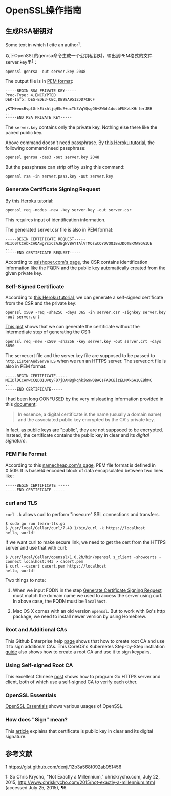 # OpenSSL操作指南

## 生成RSA秘钥对

Some text in which I cite an author<sup>[1](#fn1)</sup>.

以下OpenSSL的genrsa命令生成一个公钥私钥对，输出到PEM格式的文件server.key里<sup>[1](#gist)</sup>：


```
openssl genrsa -out server.key 2048
```

The output file is in [PEM format](#pem-file-format):

```
-----BEGIN RSA PRIVATE KEY-----
Proc-Type: 4,ENCRYPTED
DEK-Info: DES-EDE3-CBC,DB98A9512DD7CBCF

yKTM+eoxBvptGrkEixhljqHSuE+ucTh3VqYQsgO6+8Wbh1docbFUKzLKHrferJBH
...
-----END RSA PRIVATE KEY-----
```

The `server.key` contains only the private key. Nothing else there
like the paired public key.

Above command doesn't need passphrase.  By
[this Heroku tutorial](https://devcenter.heroku.com/articles/ssl-endpoint#acquire-ssl-certificate),
the following command need passphrase:

```
openssl genrsa -des3 -out server.key 2048
```

But the passphrase can strip off by using this command:

```
openssl rsa -in server.pass.key -out server.key
```

### Generate Certificate Signing Request

By [this Heroku tutorial](https://devcenter.heroku.com/articles/ssl-certificate-self):

```
openssl req -nodes -new -key server.key -out server.csr
```

This requires input of identification information.

The generated server.csr file is also in PEM format:

```
-----BEGIN CERTIFICATE REQUEST-----
MIIC0TCCAbkCAQAwgYsxCzAJBgNVBAYTAlVTMQswCQYDVQQIEwJDQTERMA8GA1UE
...
-----END CERTIFICATE REQUEST-----
```

According to
[sslshoper.com's page](https://www.sslshopper.com/what-is-a-csr-certificate-signing-request.html),
the CSR contains identification information like the FQDN and the
public key automatically created from the given private key.


### Self-Signed Certificate

According to
[this Heroku tutorial](https://devcenter.heroku.com/articles/ssl-certificate-self),
we can generate a self-signed certificate from the CSR and the private
key:

```
openssl x509 -req -sha256 -days 365 -in server.csr -signkey server.key -out server.crt
```

[This gist](https://gist.github.com/denji/12b3a568f092ab951456) shows
that we can generate the certificate without the intermediate step of
generating the CSR:

```
openssl req -new -x509 -sha256 -key server.key -out server.crt -days 3650
```

The server.crt file and the server.key file are supposed to be passed
to `http.ListenAndServeTLS` when we run an HTTPS server.  The
server.crt file is also in PEM format:

```
-----BEGIN CERTIFICATE-----
MIIDlDCCAnwCCQDQ1UvQyFD7jDANBgkqhkiG9w0BAQsFADCBizELMAkGA1UEBhMC
...
-----END CERTIFICATE-----
```

I had been long CONFUSED by the very misleading information provided in this 
[document](http://www.techradar.com/us/news/software/how-ssl-and-tls-works-1047412):

> In essence, a digital certificate is the name (usually a domain
> name) and the associated public key encrypted by the CA's private
> key.

In fact, as public keys are "public", they are not suppsoed to be
encrypted.  Instead, the certificate contains the public key in clear
and its *digital signature*.


### PEM File Format

According to this
[namecheap.com's page](https://www.namecheap.com/support/knowledgebase/article.aspx/9474/69/how-do-i-create-a-pem-file-from-the-certificates-i-received-from-you),
PEM file format is defined in X.509.  It is base64 encoded block of
data encapsulated between two lines like:

```
-----BEGIN CERTIFICATE ----- 
-----END CERTIFICATE -----
```

### curl and TLS

`curl -k` allows curl to perform "insecure" SSL connections and transfers.

```
$ sudo go run learn-tls.go
$ /usr/local/Cellar/curl/7.49.1/bin/curl -k https://localhost
hello, world!
```

If we want curl to make secure link, we need to get the cert from the
HTTPS server and use that with curl:

```
$ /usr/local/Cellar/openssl/1.0.2h/bin/openssl s_client -showcerts -connect localhost:443 > cacert.pem
$ curl --cacert cacert.pem https://localhost
hello, world!
```

Two things to note:

1. When we input FQDN in the step
   [Generate Certificate Signing Request](#generate-certificate-signing-request)
   must match the domain name we used to access the server using curl.
   In above case, the FQDN must be `localhost`.

1. Mac OS X comes with an old version `openssl`.  But to work with
   Go's http package, we need to install newer version by using
   Homebrew.


### Root and Additional CAs

This Github Enterprise help
[page](https://help.github.com/enterprise/11.10.340/admin/articles/using-self-signed-ssl-certificates/)
shows that how to create root CA and use it to sign additional CAs.
This CoreOS's Kubernetes Step-by-Step instllation
[guide](https://coreos.com/kubernetes/docs/latest/openssl.html) also
shows how to create a root CA and use it to sign keypairs.


### Using Self-signed Root CA

This excellect Chinese
[post](http://tonybai.com/2015/04/30/go-and-https/) shows how to
program Go HTTPS server and client, both of which use a self-signed CA
to verify each other.

### OpenSSL Essentials

[OpenSSL Essentials](https://www.digitalocean.com/community/tutorials/openssl-essentials-working-with-ssl-certificates-private-keys-and-csrs)
shows various usages of OpenSSL.


### How does "Sign" mean?

This
[article](http://commandlinefanatic.com/cgi-bin/showarticle.cgi?article=art012)
explains that certificate is public key in clear and its digital
signature.

## 参考文献

<a name=gist>1</a> https://gist.github.com/denji/12b3a568f092ab951456

<a name=fn1>1</a>: So Chris Krycho, "Not Exactly a Millennium," chriskrycho.com, July 22,
    2015, http://www.chriskrycho.com/2015/not-exactly-a-millennium.html
    (accessed July 25, 2015), ¶6.

[^fn2]: Contra Krycho, ¶15, who has everything *quite* wrong.

[^fn3]: ibid.
